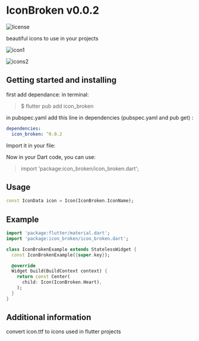# IconBroken v0.0.2

![license](https://img.shields.io/github/license/HanySameh/IconBrokenPackage.svg)

 beautiful icons to use in your projects

 ![icon1](https://user-images.githubusercontent.com/78942298/192403853-3d6b9187-67f8-4e4e-be78-691739759667.jpeg)

![icons2](https://user-images.githubusercontent.com/78942298/192403856-fafd8a7c-8517-41a7-91d8-b256c433ae21.jpeg)

## Getting started and installing

first add dependance:
in terminal:
> $ flutter pub add icon_broken

in pubspec.yaml
add this line in dependencies (pubspec.yaml and pub get) :

```yaml
dependencies:
  icon_broken: ^0.0.2
```

Import it in your file:

Now in your Dart code, you can use:
> import 'package:icon_broken/icon_broken.dart';

## Usage

```dart
const IconData icon = Icon(IconBroken.IconName);
```

## Example

```dart
import 'package:flutter/material.dart';
import 'package:icon_broken/icon_broken.dart';

class IconBrokenExample extends StatelessWidget {
  const IconBrokenExample({super.key});

  @override
  Widget build(BuildContext context) {
    return const Center(
      child: Icon(IconBroken.Heart),
    );
  }
}
```

## Additional information

convert icon.ttf to icons used in flutter projects
